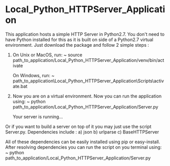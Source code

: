 # Local_Python_HTTPServer_Application

This application hosts a simple HTTP Server in Python2.7. You don't need to have Python installed for this as it is built on side of a Python2.7 virtual environment. Just download the package and follow 2 simple steps :

1. On Unix or MacOS, run:
   ~ source path_to_application/Local_Python_HTTPServer_Application/venv/bin/activate
   
   On Windows, run:
   ~ path_to_application\Local_Python_HTTPServer_Application\Scripts\activate.bat

2. Now you are on a virtual environment. Now you can run the application using:
   ~ python path_to_application/Local_Python_HTTPServer_Application/Server.py
   
   Your server is running...
   
   
   
   
Or if you want to build a server on top of it you may just use the script Server.py. Dependencies include :
   a) json
   b) urlparse
   c) BaseHTTPServer

   All of these dependencies can be easily installed using pip or easy-install. After resolving dependencies you can run the script on you terminal using:
   ~ python path_to_application/Local_Python_HTTPServer_Application/Server.py
